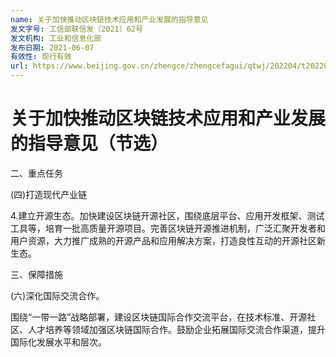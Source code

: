 ```yaml
---
name: 关于加快推动区块链技术应用和产业发展的指导意见
发文字号: 工信部联信发〔2021〕62号
发文机构: 工业和信息化部
发布日期: 2021-06-07
有效性: 现行有效
url: https://www.beijing.gov.cn/zhengce/zhengcefagui/qtwj/202204/t20220408_2669992.html
---
```


# 关于加快推动区块链技术应用和产业发展的指导意见（节选）

二、重点任务

(四)打造现代产业链

4.建立开源生态。加快建设区块链开源社区，围绕底层平台、应用开发框架、测试工具等，培育一批高质量开源项目。完善区块链开源推进机制，广泛汇聚开发者和用户资源，大力推广成熟的开源产品和应用解决方案，打造良性互动的开源社区新生态。

三、保障措施

(六)深化国际交流合作。

围绕“一带一路”战略部署，建设区块链国际合作交流平台，在技术标准、开源社区、人才培养等领域加强区块链国际合作。鼓励企业拓展国际交流合作渠道，提升国际化发展水平和层次。

